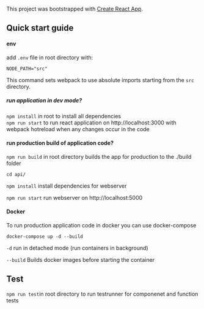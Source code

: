 This project was bootstrapped with [Create React App](https://github.com/facebook/create-react-app).

## Quick start guide

#### env
add `.env` file in root directory with:<br>

`NODE_PATH="src"`

This command sets webpack to use absolute imports starting from the `src` directory.

##### run application in dev mode?

`npm install` in root to install all dependencies<br>
`npm run start` to run react application on http://localhost:3000 with webpack hotreload when any changes occur in the code<br>

#### run production build of application code?
`npm run build` in root directory builds the app for production to the ./build folder<br>

`cd api/`<br>

`npm install` install dependencies for webserver<br>

`npm run start` run webserver on http://localhost:5000<br>

#### Docker

To run production application code in docker you can use docker-compose<br>

`docker-compose up -d --build`<br>

`-d` run in detached mode (run containers in background)<br>

`--build` Builds docker images before starting the container<br>


## Test

`npm run test`in root directory to run testrunner for componenet and function tests
